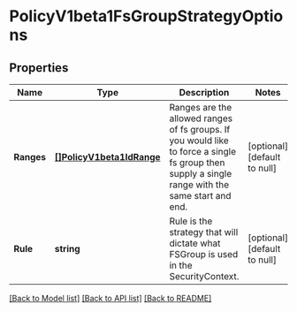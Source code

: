 # PolicyV1beta1FsGroupStrategyOptions

## Properties
Name | Type | Description | Notes
------------ | ------------- | ------------- | -------------
**Ranges** | [**[]PolicyV1beta1IdRange**](policy.v1beta1.IDRange.md) | Ranges are the allowed ranges of fs groups.  If you would like to force a single fs group then supply a single range with the same start and end. | [optional] [default to null]
**Rule** | **string** | Rule is the strategy that will dictate what FSGroup is used in the SecurityContext. | [optional] [default to null]

[[Back to Model list]](../README.md#documentation-for-models) [[Back to API list]](../README.md#documentation-for-api-endpoints) [[Back to README]](../README.md)


